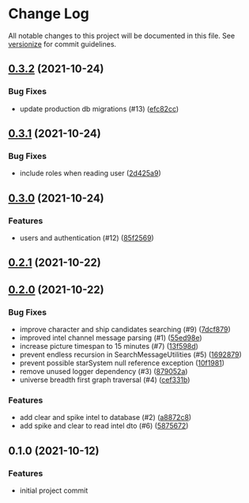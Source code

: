 # Change Log

All notable changes to this project will be documented in this file. See [versionize](https://github.com/saintedlama/versionize) for commit guidelines.

<a name="0.3.2"></a>
## [0.3.2](https://www.github.com/agelito/wimp-server/releases/tag/v0.3.2) (2021-10-24)

### Bug Fixes

* update production db migrations (#13) ([efc82cc](https://www.github.com/agelito/wimp-server/commit/efc82ccac8f575fd449ba17d4b6679a3938e41d4))

<a name="0.3.1"></a>
## [0.3.1](https://www.github.com/agelito/wimp-server/releases/tag/v0.3.1) (2021-10-24)

### Bug Fixes

* include roles when reading user ([2d425a9](https://www.github.com/agelito/wimp-server/commit/2d425a93191dd8972caf03b14c94c19549de5eb8))

<a name="0.3.0"></a>
## [0.3.0](https://www.github.com/agelito/wimp-server/releases/tag/v0.3.0) (2021-10-24)

### Features

* users and authentication (#12) ([85f2569](https://www.github.com/agelito/wimp-server/commit/85f25696aabc825f42b95e0c6e1f75149504e7da))

<a name="0.2.1"></a>
## [0.2.1](https://www.github.com/agelito/wimp-server/releases/tag/v0.2.1) (2021-10-22)

<a name="0.2.0"></a>
## [0.2.0](https://www.github.com/agelito/wimp-server/releases/tag/v0.2.0) (2021-10-22)

### Bug Fixes

* improve character and ship candidates searching (#9) ([7dcf879](https://www.github.com/agelito/wimp-server/commit/7dcf87905da8e7ee48f59ef1a0ddcf2303ef1971))
* improved intel channel message parsing (#1) ([55ed98e](https://www.github.com/agelito/wimp-server/commit/55ed98e2ad08658cc07735b4b7bd0c4858d7d445))
* increase picture timespan to 15 minutes (#7) ([13f598d](https://www.github.com/agelito/wimp-server/commit/13f598d95c74fcc3d3c0b4fa584256e265c18b8a))
* prevent endless recursion in SearchMessageUtilities (#5) ([1692879](https://www.github.com/agelito/wimp-server/commit/1692879013536650df509eae0bb9b635a7198a4f))
* prevent possible starSystem null reference exception ([10f1981](https://www.github.com/agelito/wimp-server/commit/10f1981f7b207ea94b302b77d7524227aaf74ab0))
* remove unused logger dependency (#3) ([879052a](https://www.github.com/agelito/wimp-server/commit/879052af95a2e8dba3bb313fd49646f3c811d9e2))
* universe breadth first graph traversal (#4) ([cef331b](https://www.github.com/agelito/wimp-server/commit/cef331b9c27424d5228cf3ab4fd8c0868d04cf10))

### Features

* add clear and spike intel to database (#2) ([a8872c8](https://www.github.com/agelito/wimp-server/commit/a8872c8d69440f2a3c86b2b8e46121f1efdd30d7))
* add spike and clear to read intel dto (#6) ([5875672](https://www.github.com/agelito/wimp-server/commit/5875672267a9b48bfb8139d8fa5f74e27ec4dba2))

<a name="0.1.0"></a>
## 0.1.0 (2021-10-12)

### Features

* initial project commit

